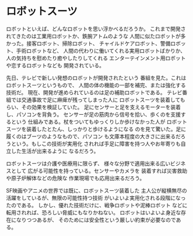 # ロボットスーツ

ロボットといえば、どんなロボットを思い浮かべるだろうか。
これまで開発されてきたのは工業用ロボットか、鉄腕アトムのような
人間に似たロボットが多かった。接客ロボット、掃除ロボット、
チャイルドケアロボット、警備ロボット、手術ロボットなど、
人間の代わりに働いてくれる実用ロボットばかりか、
人の気持ちを慰めたり癒やしたりしてくれる
エンターテインメント用ロボットや恋するロボットなども
開発されている。

先日、テレビで新しい発想のロボットが開発されたという
番組を見た。これはロボットスーツというもので、
人間の体の機能の一部を補完、または強化する技術だ。
現在、開発が進められているのは足の補助ロボットである。
テレビ番組では交通事故で足に麻痺が残ってしまった人に
ロボットスーツを装着してもらい、その効果を検証していた。
足にセンサーと足を支えるモーターを装着し、パソコンを背負う。
センサーが足の筋肉から信号を拾い、歩くのを支援するという
仕組みである。杖をついてもゆっくりしか歩けなかった人が
ロボットスーツを装着したとたん、しっかりと歩けるようになる
のを見て驚いた。足に履くのはブーツのようなもので、パソコン
も文庫本程度の大きさに出来るだろうという。もしこの技術が実用化
されれば手足に障害を持つ人やお年寄りも自立した生活が出来るように
なるだろう。

ロボットスーツは介護や医療用に限らず、
様々な分野で適用出来る広いビジネスとして
広がる可能性を持っている。センサーやカメラを
装着すれば災害救助や原子炉解体などの危険な
作業現場でも応用出来るだろう。

SF映画やアニメの世界では既に、ロボットスーツ装着した
主人公が縦横無尽の活躍をしているが、無限の可能性持つ技術
がいよいよ実用化される段階になったのである。
しかし、優れた技術だけに、戦争ロボットや泥棒ロボット
などに転用されれば、恐ろしい脅威にもなりかねない。
ロボットはいよいよ身近な存在になりつつあるが、
そのためには安全性という厳しい約束が必要なのである。



